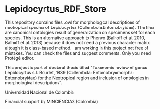 # Lepidocyrtus_RDF_Store
This repository contains files .owl for morphological descriptions of neotropical species of Lepidocyrtus (Collembola:Entomobryidae). The files are canonical ontologies result of generalization on specimens set for each species. This is an alternative approach to Phenex (Balhoff et al. 2010, Balhoff et al. 2013) because it does not need a previous character matrix altough it is class-based method. I am working in this project not free of mistakes. You can check the files and suggest comments. Only you need Protégé editor.

This project is part of doctoral thesis titled "Taxonomic review of genus Lepidocyrtus s.l. Bourlet, 1839 (Collembola: Entomobryomorpha: Entomobryidae) for the Neotropical region and inclusion of ontologies in morphological descriptions". 

Universidad Nacional de Colombia

Financial support by MINCIENCIAS (Colombia)
